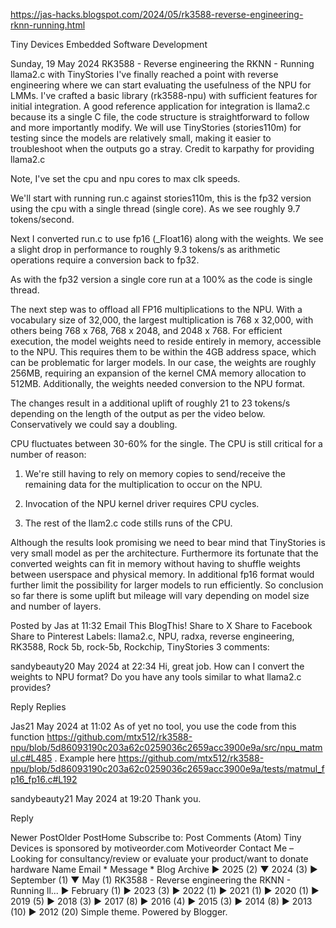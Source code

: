 https://jas-hacks.blogspot.com/2024/05/rk3588-reverse-engineering-rknn-running.html



Tiny Devices
Embedded Software Development

Sunday, 19 May 2024
RK3588 - Reverse engineering the RKNN - Running llama2.c with TinyStories
I've finally reached a point with reverse engineering where we can start evaluating the usefulness of the NPU for LMMs. I've crafted a basic library (rk3588-npu) with sufficient features for initial integration. A good reference application for integration is llama2.c because its a single C file, the code structure is straightforward to follow and more importantly modify. We will use TinyStories (stories110m) for testing since the models are relatively small, making it easier to troubleshoot when the outputs go a stray. Credit to karpathy for providing llama2.c

Note, I've set the cpu and npu cores to max clk speeds.



We'll start with running run.c against stories110m, this is the fp32 version using the cpu with a single thread (single core). As we see roughly 9.7 tokens/second.
 
 

 




Next I converted run.c to use fp16 (_Float16) along with the weights. We see a slight drop in performance to roughly 9.3 tokens/s as arithmetic operations require a conversion back to fp32.










As with the fp32 version a single core run at a 100% as the code is single thread.










 

The next step was to offload all FP16 multiplications to the NPU. With a vocabulary size of 32,000, the largest multiplication is 768 x 32,000, with others being 768 x 768, 768 x 2048, and 2048 x 768. For efficient execution, the model weights need to reside entirely in memory, accessible to the NPU. This requires them to be within the 4GB address space, which can be problematic for larger models. In our case, the weights are roughly 256MB, requiring an expansion of the kernel CMA memory allocation to 512MB. Additionally, the weights needed conversion to the NPU format.

The changes result in a additional uplift of roughly 21 to 23 tokens/s depending on the length of the output as per the video below. Conservatively we could say a doubling.



 

CPU fluctuates between 30-60% for the single. The CPU is still critical for a number of reason:

1. We're still having to rely on memory copies to send/receive the remaining data for the multiplication to occur on the NPU.

2. Invocation of the NPU kernel driver requires CPU cycles.

3. The rest of the llam2.c code stills runs of the CPU.



Although the results look promising we need to bear mind that TinyStories is very small model as per the architecture. Furthermore its fortunate that the converted weights can fit in memory without having to shuffle weights between userspace and physical memory. In additional fp16 format would further limit the possibility for larger models to run efficiently. So conclusion so far there is some uplift but mileage will vary depending on model size and number of layers.

Posted by Jas at 11:32 
Email This
BlogThis!
Share to X
Share to Facebook
Share to Pinterest
Labels: llama2.c, NPU, radxa, reverse engineering, RK3588, Rock 5b, rock-5b, Rockchip, TinyStories
3 comments:

sandybeauty20 May 2024 at 22:34
Hi, great job. How can I convert the weights to NPU format? Do you have any tools similar to what llama2.c provides?

Reply
Replies

Jas21 May 2024 at 11:02
As of yet no tool, you use the code from this function https://github.com/mtx512/rk3588-npu/blob/5d86093190c203a62c0259036c2659acc3900e9a/src/npu_matmul.c#L485 . Example here https://github.com/mtx512/rk3588-npu/blob/5d86093190c203a62c0259036c2659acc3900e9a/tests/matmul_fp16_fp16.c#L192


sandybeauty21 May 2024 at 19:20
Thank you.

Reply



Newer PostOlder PostHome
Subscribe to: Post Comments (Atom)
Tiny Devices is sponsored by motiveorder.com
Motiveorder
Contact Me – Looking for consultancy/review or evaluate your product/want to donate hardware
Name
Email *
Message *
Blog Archive
►  2025 (2)
▼  2024 (3)
►  September (1)
▼  May (1)
RK3588 - Reverse engineering the RKNN - Running ll...
►  February (1)
►  2023 (3)
►  2022 (1)
►  2021 (1)
►  2020 (1)
►  2019 (5)
►  2018 (3)
►  2017 (8)
►  2016 (4)
►  2015 (3)
►  2014 (8)
►  2013 (10)
►  2012 (20)
Simple theme. Powered by Blogger.
